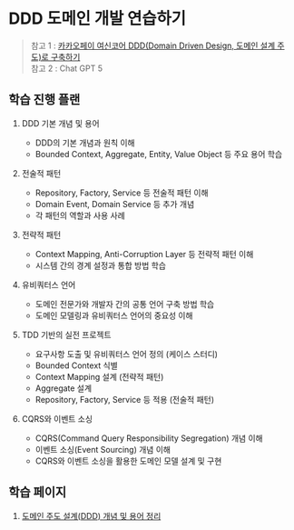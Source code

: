 # DDD 도메인 개발 연습하기 

> 참고 1 : [카카오페이 여신코어 DDD(Domain Driven Design, 도메인 설계 주도)로 구축하기](https://tech.kakaopay.com/post/backend-domain-driven-design/#step1---bounded-context--aggregate-root)<br/>
> 참고 2 : Chat GPT 5

## 학습 진행 플랜 

1. DDD 기본 개념 및 용어
   - DDD의 기본 개념과 원칙 이해
   - Bounded Context, Aggregate, Entity, Value Object 등 주요 용어 학습


2. 전술적 패턴
   - Repository, Factory, Service 등 전술적 패턴 이해
   - Domain Event, Domain Service 등 추가 개념
   - 각 패턴의 역할과 사용 사례 

3. 전략적 패턴
   - Context Mapping, Anti-Corruption Layer 등 전략적 패턴 이해
   - 시스템 간의 경계 설정과 통합 방법 학습


4. 유비쿼터스 언어 
   - 도메인 전문가와 개발자 간의 공통 언어 구축 방법 학습
   - 도메인 모델링과 유비쿼터스 언어의 중요성 이해


5. TDD 기반의 실전 프로젝트 
   - 요구사항 도출 및 유비쿼터스 언어 정의 (케이스 스터디) 
   - Bounded Context 식별
   - Context Mapping 설계 (전략적 패턴)
   - Aggregate 설계 
   - Repository, Factory, Service 등 적용 (전술적 패턴)

6. CQRS와 이벤트 소싱
   - CQRS(Command Query Responsibility Segregation) 개념 이해
   - 이벤트 소싱(Event Sourcing) 개념 이해
   - CQRS와 이벤트 소싱을 활용한 도메인 모델 설계 및 구현

## 학습 페이지 

1. [도메인 주도 설계(DDD) 개념 및 용어 정리](./docs/ddd-concepts.md)